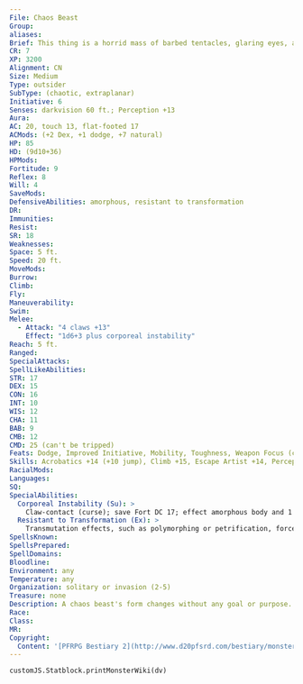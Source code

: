 ```yaml
---
File: Chaos Beast
Group: 
aliases: 
Brief: This thing is a horrid mass of barbed tentacles, glaring eyes, and gnashing teeth, twisting upon itself and reshaping into new forms.
CR: 7
XP: 3200
Alignment: CN
Size: Medium
Type: outsider
SubType: (chaotic, extraplanar)
Initiative: 6
Senses: darkvision 60 ft.; Perception +13
Aura: 
AC: 20, touch 13, flat-footed 17
ACMods: (+2 Dex, +1 dodge, +7 natural)
HP: 85
HD: (9d10+36)
HPMods: 
Fortitude: 9
Reflex: 8
Will: 4
SaveMods: 
DefensiveAbilities: amorphous, resistant to transformation
DR: 
Immunities: 
Resist: 
SR: 18
Weaknesses: 
Space: 5 ft.
Speed: 20 ft.
MoveMods: 
Burrow: 
Climb: 
Fly: 
Maneuverability: 
Swim: 
Melee: 
  - Attack: "4 claws +13"
    Effect: "1d6+3 plus corporeal instability"
Reach: 5 ft.
Ranged: 
SpecialAttacks: 
SpellLikeAbilities: 
STR: 17
DEX: 15
CON: 16
INT: 10
WIS: 12
CHA: 11
BAB: 9
CMB: 12
CMD: 25 (can't be tripped)
Feats: Dodge, Improved Initiative, Mobility, Toughness, Weapon Focus (claw)
Skills: Acrobatics +14 (+10 jump), Climb +15, Escape Artist +14, Perception +13, Stealth +14, Swim +15
RacialMods: 
Languages: 
SQ: 
SpecialAbilities:
  Corporeal Instability (Su): >
    Claw-contact (curse); save Fort DC 17; effect amorphous body and 1 Wisdom drain per round (see below); cure 3 consecutive saves. The save DC is Con-based.  A creature cursed with an amorphous body becomes a spongy, shapeless mass. Unless the victim manages to control the effect (see below), its shape constantly melts, flows, writhes, and boils. An affected creature is unable to hold or use any item. Clothing, armor, helmets, and rings become useless. Large items worn or carried-armor, backpacks, even shirts-hamper more than help, reducing the victim's Dexterity score by 4. Speed is reduced to 10 feet or one-quarter normal, whichever is less. The victim gains the amorphous quality, but cannot cast spells or use magic items, and it attacks blindly, unable to distinguish friend from foe (-4 penalty on attack rolls and a 50% miss chance, regardless of the attack roll).  A victim can temporarily regain its own shape by taking a standard action to attempt a DC 15 Will save (this check DC does not vary for a chaos beast with different Hit Dice or ability scores). A success reestablishes the creature's normal form for 1 minute. Spells that change the victim's shape (such as alter self, beast shape, elemental body, and polymorph) do not remove the curse, but hold the creature in a stable form (which might not be its own form, depending on the spell) and prevent additional Wisdom drain for the duration of the spell; shapechange and stoneskin have a similar effect. The victim takes 1 point of Wisdom drain from mental shock every round that it ends its turn in an amorphous shape-upon being drained to 1 Wisdom, further Wisdom drain ceases and the amorphous body effect is permanent until removed via magic (no further number of saving throws can cure the condition at this time).
  Resistant to Transformation (Ex): >
    Transmutation effects, such as polymorphing or petrification, force a chaos beast into a new shape, but at the start of its next turn, it immediately returns to its normal form as a free action.
SpellsKnown: 
SpellsPrepared: 
SpellDomains: 
Bloodline: 
Environment: any
Temperature: any
Organization: solitary or invasion (2-5)
Treasure: none
Description: A chaos beast's form changes without any goal or purpose.  Though at any particular second a chaos beast may appear to have dozens of limbs, whether claws, tentacles, stingers, and so on, the lightning-quick shifts of its body mean most of these are gone before it has a chance to use them, and its attacks are always treated as claws regardless of the creature's appearance.
Race: 
Class: 
MR: 
Copyright:
  Content: '[PFRPG Bestiary 2](http://www.d20pfsrd.com/bestiary/monster-listings/outsiders/chaos-beast)'
---
```

```dataviewjs
customJS.Statblock.printMonsterWiki(dv)
```
